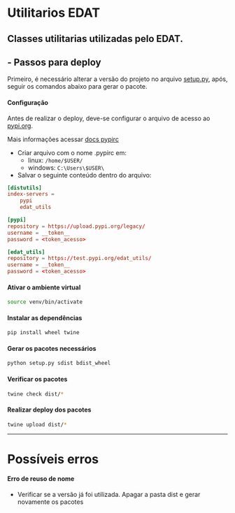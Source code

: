# Utilitarios EDAT
Classes utilitarias utilizadas pelo EDAT.
---- 

## - Passos para deploy
Primeiro, é necessário alterar a versão do projeto no arquivo [setup.py](./setup.py), após, seguir os comandos abaixo para gerar o pacote.


#### Configuração
Antes de realizar o deploy, deve-se configurar o arquivo de acesso ao [pypi.org](https://pypi.org).

Mais informações acessar [docs pypirc](https://packaging.python.org/en/latest/specifications/pypirc/)

- Criar arquivo com o nome .pypirc em:
  - linux: `/home/$USER/` 
  - windows: `C:\Users\$USER\`
- Salvar o seguinte conteúdo dentro do arquivo:
```toml
[distutils]
index-servers =
    pypi
    edat_utils

[pypi]
repository = https://upload.pypi.org/legacy/
username = __token__
password = <token_acesso> 

[edat_utils]
repository = https://test.pypi.org/edat_utils/
username = __token__
password = <token_acesso> 

```

#### Ativar o ambiente virtual
```sh
source venv/bin/activate
```

#### Instalar as dependências
```sh 
pip install wheel twine
```


#### Gerar os pacotes necessários
```sh 
python setup.py sdist bdist_wheel
```

#### Verificar os pacotes
```sh
twine check dist/*
```

#### Realizar deploy dos pacotes
```sh
twine upload dist/*
```
---

# Possíveis erros

#### Erro de reuso de nome 
- Verificar se a versão já foi utilizada. 
Apagar a pasta dist e gerar novamente os pacotes
